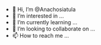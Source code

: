 - 👋 Hi, I’m @Anachosiatula
- 👀 I’m interested in ...
- 🌱 I’m currently learning ...
- 💞️ I’m looking to collaborate on ...
- 📫 How to reach me ...

<!---
Anachosiatula/Anachosiatula is a ✨ special ✨ repository because its `README.md` (this file) appears on your GitHub profile.
You can click the Preview link to take a look at your changes.
--->
